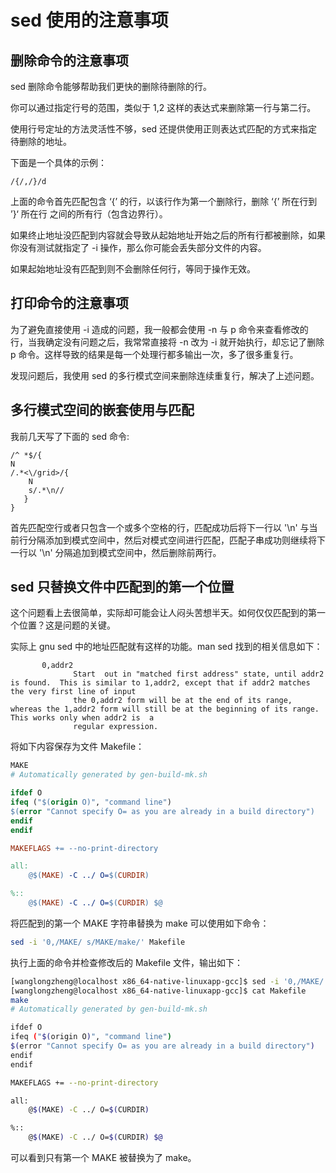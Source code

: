 # sed 使用的注意事项

## 删除命令的注意事项

sed 删除命令能够帮助我们更快的删除待删除的行。

你可以通过指定行号的范围，类似于 1,2 这样的表达式来删除第一行与第二行。

使用行号定址的方法灵活性不够，sed 还提供使用正则表达式匹配的方式来指定待删除的地址。

下面是一个具体的示例：

    /{/,/}/d 

上面的命令首先匹配包含 ‘{’ 的行，以该行作为第一个删除行，删除 ‘{’ 所在行到 ’}‘ 所在行
之间的所有行（包含边界行）。

如果终止地址没匹配到内容就会导致从起始地址开始之后的所有行都被删除，如果你没有测试就指定了 -i 操作，那么你可能会丢失部分文件的内容。

如果起始地址没有匹配到则不会删除任何行，等同于操作无效。

## 打印命令的注意事项

为了避免直接使用 -i 造成的问题，我一般都会使用 -n 与 p 命令来查看修改的行，当我确定没有问题之后，我常常直接将 -n 改为 -i 就开始执行，却忘记了删除 p 命令。这样导致的结果是每一个处理行都多输出一次，多了很多重复行。

发现问题后，我使用 sed 的多行模式空间来删除连续重复行，解决了上述问题。

## 多行模式空间的嵌套使用与匹配

我前几天写了下面的 sed 命令:

    /^ *$/{
    N
    /.*<\/grid>/{
        N
        s/.*\n//
       }
    }

首先匹配空行或者只包含一个或多个空格的行，匹配成功后将下一行以 '\n' 与当前行分隔添加到模式空间中，然后对模式空间进行匹配，匹配子串成功则继续将下一行以 '\n' 分隔追加到模式空间中，然后删除前两行。

## sed 只替换文件中匹配到的第一个位置
这个问题看上去很简单，实际却可能会让人闷头苦想半天。如何仅仅匹配到的第一个位置？这是问题的关键。

实际上 gnu sed 中的地址匹配就有这样的功能。man sed 找到的相关信息如下：

```
       0,addr2
              Start  out in "matched first address" state, until addr2 is found.  This is similar to 1,addr2, except that if addr2 matches the very first line of input
              the 0,addr2 form will be at the end of its range, whereas the 1,addr2 form will still be at the beginning of its range.  This works only when addr2 is  a
              regular expression.
```
将如下内容保存为文件 Makefile：

```makefile
MAKE
# Automatically generated by gen-build-mk.sh

ifdef O
ifeq ("$(origin O)", "command line")
$(error "Cannot specify O= as you are already in a build directory")
endif
endif

MAKEFLAGS += --no-print-directory

all:
	@$(MAKE) -C ../ O=$(CURDIR)

%::
	@$(MAKE) -C ../ O=$(CURDIR) $@
```
将匹配到的第一个 MAKE 字符串替换为 make 可以使用如下命令：

```bash
sed -i '0,/MAKE/ s/MAKE/make/' Makefile
```
执行上面的命令并检查修改后的 Makefile 文件，输出如下：
```bash
[wanglongzheng@localhost x86_64-native-linuxapp-gcc]$ sed -i '0,/MAKE/ s/MAKE/make/' Makefile 
[wanglongzheng@localhost x86_64-native-linuxapp-gcc]$ cat Makefile 
make
# Automatically generated by gen-build-mk.sh

ifdef O
ifeq ("$(origin O)", "command line")
$(error "Cannot specify O= as you are already in a build directory")
endif
endif

MAKEFLAGS += --no-print-directory

all:
	@$(MAKE) -C ../ O=$(CURDIR)

%::
	@$(MAKE) -C ../ O=$(CURDIR) $@
```
可以看到只有第一个 MAKE 被替换为了 make。


